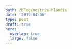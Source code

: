 ```yaml
---
path: /blog/nostris-blandis
date: '2019-04-06'
type: post
draft: true
hero:
  overlay: true
  large: false
---
```

